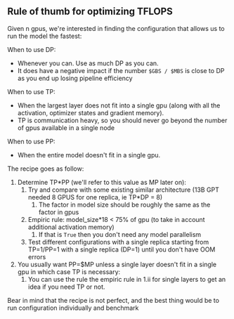 ## Rule of thumb for optimizing TFLOPS

Given n gpus, we're interested in finding the configuration that allows us to run the model the fastest:

When to use DP:
 - Whenever you can. Use as much DP as you can.
 - It does have a negative impact if the number `$GBS / $MBS` is close to DP as you end up losing pipeline efficiency

When to use TP:
 - When the largest layer does not fit into a single gpu (along with all the activation, optimizer states and gradient memory).
 - TP is communication heavy, so you should never go beyond the number of gpus available in a single node

When to use PP:
 - When the entire model doesn't fit in a single gpu.

The recipe goes as follow:
 1) Determine TP*PP (we'll refer to this value as MP later on):
    1) Try and compare with some existing similar architecture (13B GPT needed 8 GPUS for one replica, ie TP*DP = 8)
       1) The factor in model size should be roughly the same as the factor in gpus
    2) Empiric rule: model_size*18 < 75% of gpu (to take in account additional activation memory)
       1) If that is `True` then you don't need any model parallelism
    3) Test different configurations with a single replica starting from TP=1/PP=1 with a single replica (DP=1) until you don't have OOM errors
 2) You usually want PP=$MP unless a single layer doesn't fit in a single gpu in which case TP is necessary:
    1) You can use the rule the empiric rule in 1.ii for single layers to get an idea if you need TP or not.

Bear in mind that the recipe is not perfect, and the best thing would be to run configuration individually and benchmark
